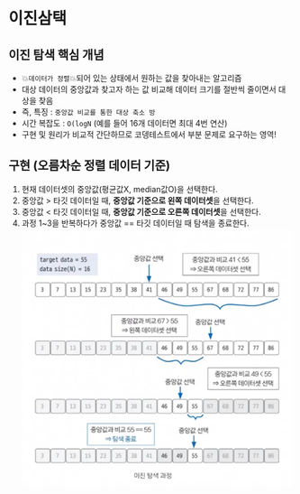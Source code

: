 # 이진삼택

## 이진 탐색 핵심 개념
- 💥`데이터가 정렬`💥되어 있는 상태에서 원하는 값을 찾아내는 알고리즘
- 대상 데이터의 중앙값과 찾고자 하는 값 비교해 데이터 크기를 절반씩 줄이면서 대상을 찾음
- 즉, 특징 : `중앙값 비교를 통한 대상 축소 방`
- 시간 복잡도 : `O(logN` (예를 들어 16개 데이터면 최대 4번 연산)
- 구현 및 원리가 비교적 간단하므로 코뎅테스트에서 부분 문제로 요구하는 영역!


## 구현 (오름차순 정렬 데이터 기준)
1. 현재 데이터셋의 중앙값(평균값X, median값O)을 선택한다.
2. 중앙값 > 타깃 데이터일 때, **중앙값 기준으로 왼쪽 데이터셋**을 선택한다.
3. 중앙값 < 타깃 데이터일 때, **중앙값 기준으로 오른쪽 데이터셋**을 선택한다.
4. 과정 1~3을 반복하다가 중앙값 == 타깃 데이터일 때 탐색을 종료한다.
![img.png](img/14_binary.png)
